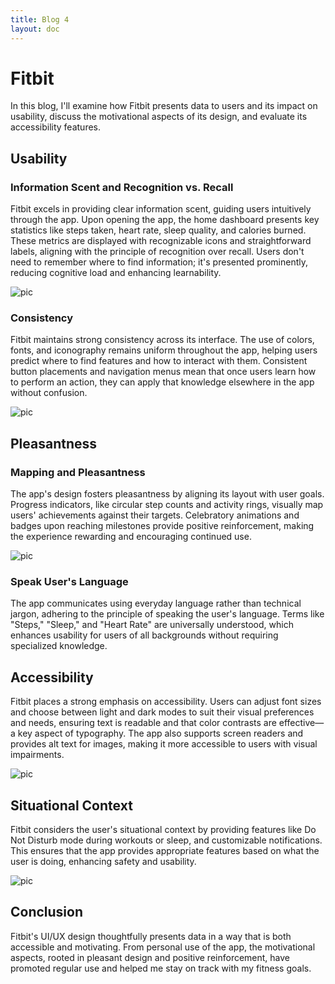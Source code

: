 ```yaml
---
title: Blog 4
layout: doc
---
```


# Fitbit

In this blog, I'll examine how Fitbit presents data to users and its impact on usability, discuss the motivational aspects of its design, and evaluate its accessibility features. 

## Usability
### Information Scent and Recognition vs. Recall

Fitbit excels in providing clear information scent, guiding users intuitively through the app. Upon opening the app, the home dashboard presents key statistics like steps taken, heart rate, sleep quality, and calories burned. These metrics are displayed with recognizable icons and straightforward labels, aligning with the principle of recognition over recall. Users don't need to remember where to find information; it's presented prominently, reducing cognitive load and enhancing learnability.

![pic](/../assets/images/blog3/fitbithome.jpeg)

### Consistency

Fitbit maintains strong consistency across its interface. The use of colors, fonts, and iconography remains uniform throughout the app, helping users predict where to find features and how to interact with them. Consistent button placements and navigation menus mean that once users learn how to perform an action, they can apply that knowledge elsewhere in the app without confusion.

![pic](/../assets/images/blog3/consistency.jpeg)

## Pleasantness
### Mapping and Pleasantness

The app's design fosters pleasantness by aligning its layout with user goals. Progress indicators, like circular step counts and activity rings, visually map users' achievements against their targets. Celebratory animations and badges upon reaching milestones provide positive reinforcement, making the experience rewarding and encouraging continued use.

![pic](/../assets/images/blog3/congrats.jpeg)

### Speak User's Language

The app communicates using everyday language rather than technical jargon, adhering to the principle of speaking the user's language. Terms like "Steps," "Sleep," and "Heart Rate" are universally understood, which enhances usability for users of all backgrounds without requiring specialized knowledge.


## Accessibility 

Fitbit places a strong emphasis on accessibility. Users can adjust font sizes and choose between light and dark modes to suit their visual preferences and needs, ensuring text is readable and that color contrasts are effective—a key aspect of typography. The app also supports screen readers and provides alt text for images, making it more accessible to users with visual impairments.

![pic](/../assets/images/blog3/accessibility.jpeg)

## Situational Context

Fitbit considers the user's situational context by providing features like Do Not Disturb mode during workouts or sleep, and customizable notifications. This ensures that the app provides appropriate features based on what the user is doing, enhancing safety and usability.

![pic](/../assets/images/blog3/notifications.jpeg)

## Conclusion
Fitbit's UI/UX design thoughtfully presents data in a way that is both accessible and motivating. From personal use of the app, the motivational aspects, rooted in pleasant design and positive reinforcement, have promoted regular use and helped me stay on track with my fitness goals. 
